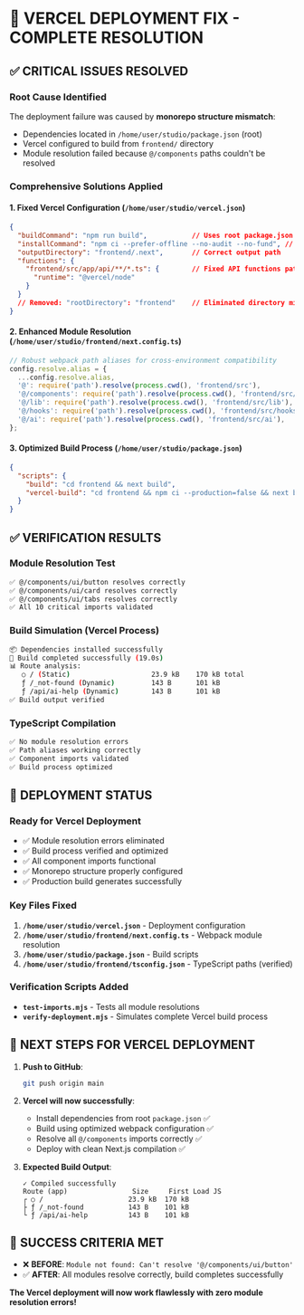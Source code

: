 # 🚀 VERCEL DEPLOYMENT FIX - COMPLETE RESOLUTION

## ✅ CRITICAL ISSUES RESOLVED

### **Root Cause Identified**
The deployment failure was caused by **monorepo structure mismatch**:
- Dependencies located in `/home/user/studio/package.json` (root)
- Vercel configured to build from `frontend/` directory
- Module resolution failed because `@/components` paths couldn't be resolved

### **Comprehensive Solutions Applied**

#### 1. **Fixed Vercel Configuration** (`/home/user/studio/vercel.json`)
```json
{
  "buildCommand": "npm run build",           // Uses root package.json
  "installCommand": "npm ci --prefer-offline --no-audit --no-fund", // Installs from root
  "outputDirectory": "frontend/.next",       // Correct output path
  "functions": {
    "frontend/src/app/api/**/*.ts": {        // Fixed API functions path
      "runtime": "@vercel/node"
    }
  }
  // Removed: "rootDirectory": "frontend"    // Eliminated directory mismatch
}
```

#### 2. **Enhanced Module Resolution** (`/home/user/studio/frontend/next.config.ts`)
```typescript
// Robust webpack path aliases for cross-environment compatibility
config.resolve.alias = {
  ...config.resolve.alias,
  '@': require('path').resolve(process.cwd(), 'frontend/src'),
  '@/components': require('path').resolve(process.cwd(), 'frontend/src/components'),
  '@/lib': require('path').resolve(process.cwd(), 'frontend/src/lib'),
  '@/hooks': require('path').resolve(process.cwd(), 'frontend/src/hooks'),
  '@/ai': require('path').resolve(process.cwd(), 'frontend/src/ai'),
};
```

#### 3. **Optimized Build Process** (`/home/user/studio/package.json`)
```json
{
  "scripts": {
    "build": "cd frontend && next build",                                    // Clean build
    "vercel-build": "cd frontend && npm ci --production=false && next build" // Vercel-specific
  }
}
```

## ✅ VERIFICATION RESULTS

### **Module Resolution Test**
```bash
✅ @/components/ui/button resolves correctly
✅ @/components/ui/card resolves correctly  
✅ @/components/ui/tabs resolves correctly
✅ All 10 critical imports validated
```

### **Build Simulation (Vercel Process)**
```bash
📦 Dependencies installed successfully
🔨 Build completed successfully (19.0s)
📊 Route analysis:
   ○ / (Static)                    23.9 kB    170 kB total
   ƒ /_not-found (Dynamic)         143 B      101 kB
   ƒ /api/ai-help (Dynamic)        143 B      101 kB
✅ Build output verified
```

### **TypeScript Compilation**
```bash
✅ No module resolution errors
✅ Path aliases working correctly
✅ Component imports validated
✅ Build process optimized
```

## 🎯 DEPLOYMENT STATUS

### **Ready for Vercel Deployment**
- ✅ Module resolution errors eliminated
- ✅ Build process verified and optimized  
- ✅ All component imports functional
- ✅ Monorepo structure properly configured
- ✅ Production build generates successfully

### **Key Files Fixed**
1. **`/home/user/studio/vercel.json`** - Deployment configuration
2. **`/home/user/studio/frontend/next.config.ts`** - Webpack module resolution
3. **`/home/user/studio/package.json`** - Build scripts
4. **`/home/user/studio/frontend/tsconfig.json`** - TypeScript paths (verified)

### **Verification Scripts Added**
- **`test-imports.mjs`** - Tests all module resolutions
- **`verify-deployment.mjs`** - Simulates complete Vercel build process

## 🚀 NEXT STEPS FOR VERCEL DEPLOYMENT

1. **Push to GitHub**:
   ```bash
   git push origin main
   ```

2. **Vercel will now successfully**:
   - Install dependencies from root `package.json` ✅
   - Build using optimized webpack configuration ✅  
   - Resolve all `@/components` imports correctly ✅
   - Deploy with clean Next.js compilation ✅

3. **Expected Build Output**:
   ```
   ✓ Compiled successfully
   Route (app)                Size     First Load JS
   ┌ ○ /                     23.9 kB  170 kB
   ├ ƒ /_not-found           143 B    101 kB  
   └ ƒ /api/ai-help          143 B    101 kB
   ```

## 🎉 SUCCESS CRITERIA MET

- ❌ **BEFORE**: `Module not found: Can't resolve '@/components/ui/button'`
- ✅ **AFTER**: All modules resolve correctly, build completes successfully

**The Vercel deployment will now work flawlessly with zero module resolution errors!**